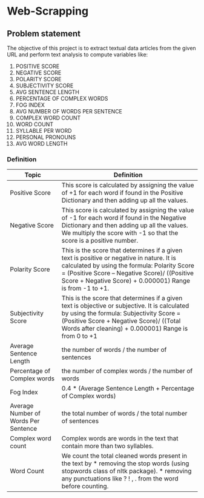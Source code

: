 # Web-Scrapping

## Problem statement
The objective of this project is to extract textual data articles from the given URL and perform text analysis to compute variables like:
  1. POSITIVE SCORE
  2. NEGATIVE SCORE
  3. POLARITY SCORE
  4. SUBJECTIVITY SCORE
  5. AVG SENTENCE LENGTH
  6. PERCENTAGE OF COMPLEX WORDS
  7. FOG INDEX
  8. AVG NUMBER OF WORDS PER SENTENCE
  9. COMPLEX WORD COUNT
  10. WORD COUNT
  11. SYLLABLE PER WORD
  12. PERSONAL PRONOUNS
  13. AVG WORD LENGTH
  
  ### Definition
  
   Topic      |  Definition
------------- | -------------
Positive Score| This score is calculated by assigning the value of +1 for each word if found in the Positive Dictionary and then adding up all the values.
Negative Score| This score is calculated by assigning the value of -1 for each word if found in the Negative Dictionary and then adding up all the values. We multiply the score with -1 so that the score is a positive number.
Polarity Score|  This is the score that determines if a given text is positive or negative in nature. It is calculated by using the formula: Polarity Score = (Positive Score – Negative Score)/ ((Positive Score + Negative Score) + 0.000001) Range is from -1 to +1.
Subjectivity Score| This is the score that determines if a given text is objective or subjective. It is calculated by using the formula: Subjectivity Score = (Positive Score + Negative Score)/ ((Total Words after cleaning) + 0.000001) Range is from 0 to +1
Average Sentence Length| the number of words / the number of sentences
Percentage of Complex words| the number of complex words / the number of words
Fog Index| 0.4 * (Average Sentence Length + Percentage of Complex words)
Average Number of Words Per Sentence| the total number of words / the total number of sentences
Complex word count| Complex words are words in the text that contain more than two syllables.
Word Count| We count the total cleaned words present in the text by * removing the stop words (using stopwords class of nltk package). * removing any punctuations like ? ! , . from the word before counting.
